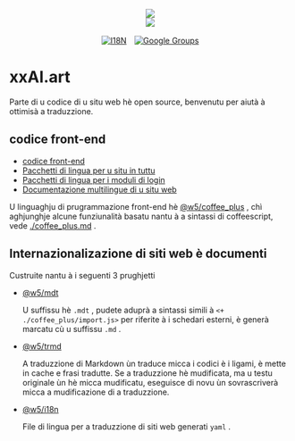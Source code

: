 <p align="center"><a href="https://xxai.art"><img src="https://cdn.jsdelivr.net/gh/xxai-art/doc/logo.svg"/></a><br/><a href="https://xxai.art"><img src="https://cdn.jsdelivr.net/gh/xxai-art/doc/xxai.svg"/></a></p><p align="center"><a href="https://github.com/xxai-art/doc#readme"><img alt="I18N" src="https://cdn.jsdelivr.net/gh/wactax/img/t.svg"/></a>　<a href="https://groups.google.com/u/0/g/xxai-art"><img alt="Google Groups" src="https://cdn.jsdelivr.net/gh/wactax/img/g-groups.svg"/></a></p>

# xxAI.art

Parte di u codice di u situ web hè open source, benvenutu per aiutà à ottimisà a traduzzione.

## codice front-end

* [codice front-end](https://github.com/xxai-art/web)
* [Pacchetti di lingua per u situ in tuttu](https://github.com/xxai-art/web/tree/main/i18n)
* [Pacchetti di lingua per i moduli di login](https://github.com/wacpkg/user/tree/main/ui.i18n)
* [Documentazione multilingue di u situ web](https://github.com/xxai-doc)

U linguaghju di prugrammazione front-end hè [@w5/coffee_plus](http://npmjs.com/@w5/coffee_plus) , chì aghjunghje alcune funziunalità basatu nantu à a sintassi di coffeescript, vede [./coffee_plus.md](./coffee_plus.md) .

## Internazionalizazione di siti web è documenti

Custruite nantu à i seguenti 3 prughjetti

* [@w5/mdt](https://www.npmjs.com/package/@w5/mdt)

  U suffissu hè `.mdt` , pudete aduprà a sintassi simili à `<+ ./coffee_plus/import.js>` per riferite à i schedari esterni, è generà marcatu cù u suffissu `.md` .

* [@w5/trmd](https://www.npmjs.com/package/@w5/trmd)

  A traduzzione di Markdown ùn traduce micca i codici è i ligami, è mette in cache e frasi tradutte. Se a traduzzione hè mudificata, ma u testu originale ùn hè micca mudificatu, eseguisce di novu ùn sovrascriverà micca a mudificazione di a traduzzione.

* [@w5/i18n](https://www.npmjs.com/package/@w5/i18n)

  File di lingua per a traduzzione di siti web generati `yaml` .
